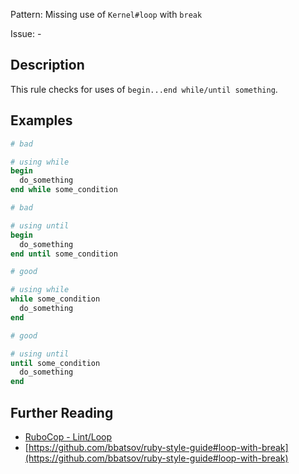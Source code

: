 Pattern: Missing use of `Kernel#loop` with `break`

Issue: -

## Description

This rule checks for uses of `begin...end while/until something`.

## Examples

```ruby
# bad

# using while
begin
  do_something
end while some_condition
```
```ruby
# bad

# using until
begin
  do_something
end until some_condition
```
```ruby
# good

# using while
while some_condition
  do_something
end
```
```ruby
# good

# using until
until some_condition
  do_something
end
```

## Further Reading

* [RuboCop - Lint/Loop](https://docs.rubocop.org/rubocop/cops_lint.html#lintloop)
* [https://github.com/bbatsov/ruby-style-guide#loop-with-break](https://github.com/bbatsov/ruby-style-guide#loop-with-break)
